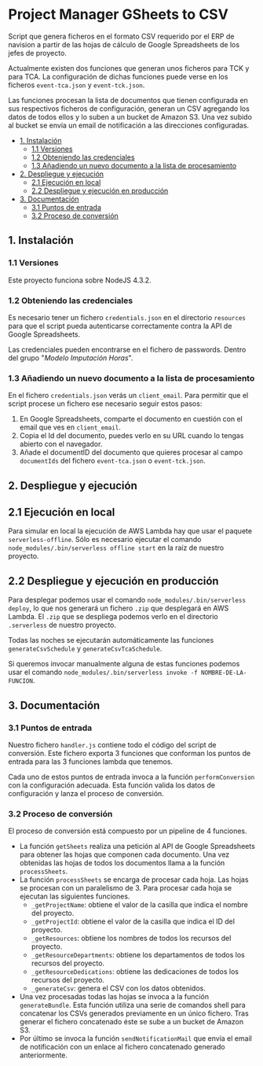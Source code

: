 # Project Manager GSheets to CSV

Script que genera ficheros en el formato CSV requerido por el ERP de navision
a partir de las hojas de cálculo de Google Spreadsheets de los jefes de proyecto.

Actualmente existen dos funciones que generan unos ficheros para TCK y para TCA.
La configuración de dichas funciones puede verse en los ficheros `event-tca.json`
y `event-tck.json`.

Las funciones procesan la lista de documentos que tienen configurada en sus
respectivos ficheros de configuración, generan un CSV agregando los datos de
todos ellos y lo suben a un bucket de Amazon S3.  Una vez subido al bucket se
envía un email de notificación a las direcciones configuradas.

* [1. Instalación](#1-instalación)
    * [1.1 Versiones](#11-versiones)
    * [1.2 Obteniendo las credenciales](#12-obteniendo-las-credenciales)
    * [1.3 Añadiendo un nuevo documento a la lista de procesamiento](#13-añadiendo-un-nuevo-documento-a-la-lista-de-procesamiento)
* [2. Despliegue y ejecución](#2-despliegue-y-ejecución)
    * [2.1 Ejecución en local](#21-ejecución-en-local)
    * [2.2 Despliegue y ejecución en producción](#22-despliegue-y-ejecución-en-producción)
* [3. Documentación](#3-documentación)
    * [3.1 Puntos de entrada](#31-puntos-de-entrada)
    * [3.2 Proceso de conversión](#32-proceso-de-conversión)

## 1. Instalación

### 1.1 Versiones

Este proyecto funciona sobre NodeJS 4.3.2.

### 1.2 Obteniendo las credenciales

Es necesario tener un fichero `credentials.json` en el directorio `resources` para
que el script pueda autenticarse correctamente contra la API de Google Spreadsheets.

Las credenciales pueden encontrarse en el fichero de passwords.
Dentro del grupo "*Modelo Imputación Horas*".

### 1.3 Añadiendo un nuevo documento a la lista de procesamiento

En el fichero `credentials.json` verás un `client_email`. Para permitir que el
script procese un fichero ese necesario seguir estos pasos:

  1. En Google Spreadsheets, comparte el documento en cuestión con el email que
  ves en `client_email`.
  2. Copia el Id del documento, puedes verlo en su URL cuando lo tengas abierto
  con el navegador.
  3. Añade el documentID del documento que quieres procesar al campo `documentIds`
  del fichero `event-tca.json` o `event-tck.json`.

## 2. Despliegue y ejecución

## 2.1 Ejecución en local

Para simular en local la ejecución de AWS Lambda hay que usar el paquete
`serverless-offline`.  Sólo es necesario ejecutar el comando
`node_modules/.bin/serverless offline start` en la raíz de nuestro proyecto.

## 2.2 Despliegue y ejecución en producción

Para desplegar podemos usar el comando `node_modules/.bin/serverless deploy`, lo
que nos generará un fichero `.zip` que desplegará en AWS Lambda.  El `.zip` que
se despliega podemos verlo en el directorio `.serverless` de nuestro proyecto.

Todas las noches se ejecutarán automáticamente las funciones `generateCsvSchedule`
y `generateCsvTcaSchedule`.

Si queremos invocar manualmente alguna de estas funciones podemos usar el
comando `node_modules/.bin/serverless invoke -f NOMBRE-DE-LA-FUNCION`.

## 3. Documentación

### 3.1 Puntos de entrada

Nuestro fichero `handler.js` contiene todo el código del script de conversión.
Este fichero exporta 3 funciones que conforman los puntos de entrada para las
3 funciones lambda que tenemos.

Cada uno de estos puntos de entrada invoca a la función `performConversion` con
la configuración adecuada.
Esta función valida los datos de configuración y lanza el proceso de conversión.

### 3.2 Proceso de conversión

El proceso de conversión está compuesto por un pipeline de 4 funciones.

  * La función `getSheets` realiza una petición al API de Google Spreadsheets
  para obtener las hojas que componen cada documento.  Una vez obtenidas las
  hojas de todos los documentos llama a la función `processSheets`.
  * La función `processSheets` se encarga de procesar cada hoja. Las hojas se
  procesan con un paralelismo de 3. Para procesar cada hoja se ejecutan las
  siguientes funciones.
    * `_getProjectName`: obtiene el valor de la casilla que indica el nombre del proyecto.
    * `_getProjectId`: obtiene el valor de la casilla que indica el ID del proyecto.
    * `_getResources`: obtiene los nombres de todos los recursos del proyecto.
    * `_getResourceDepartments`: obtiene los departamentos de todos los recursos del proyecto.
    * `_getResourceDedications`: obtiene las dedicaciones de todos los recursos del proyecto.
    * `_generateCsv`: genera el CSV con los datos obtenidos.
  * Una vez procesadas todas las hojas se invoca a la función `generateBundle`.
  Esta función utiliza una serie de comandos shell para concatenar los CSVs
  generados previamente en un único fichero. Tras generar el fichero concatenado
  éste se sube a un bucket de Amazon S3.
  * Por último se invoca la función `sendNotificationMail` que envía el email
  de notificación con un enlace al fichero concatenado generado anteriormente.
